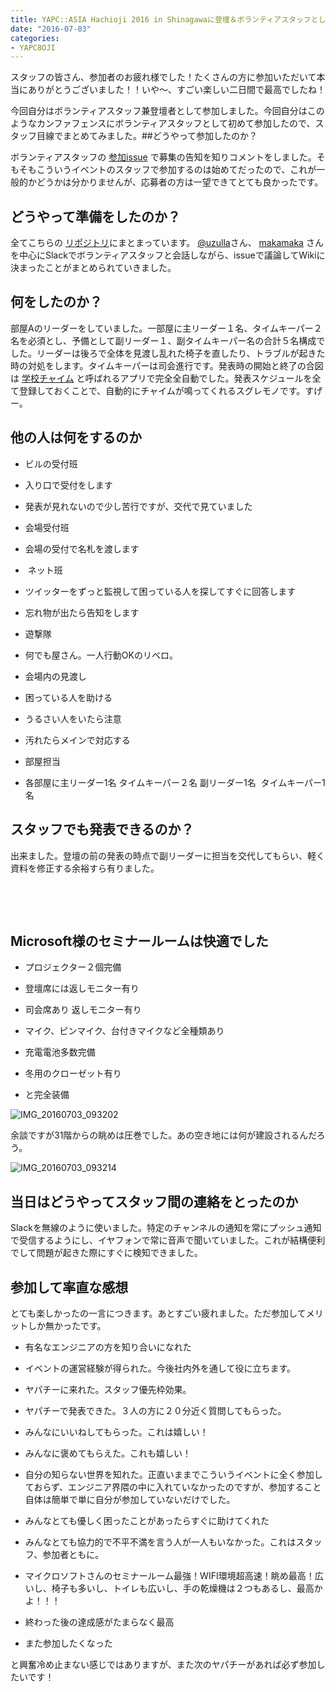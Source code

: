```yaml
---
title: YAPC::ASIA Hachioji 2016 in Shinagawaに登壇＆ボランティアスタッフとして参加しました
date: "2016-07-03"
categories: 
- YAPC8OJI
---
```


スタッフの皆さん、参加者のお疲れ様でした！たくさんの方に参加いただいて本当にありがとうございました！！いや〜、すごい楽しい二日間で最高でしたね！

今回自分はボランティアスタッフ兼登壇者として参加しました。今回自分はこのようなカンファフェンスにボランティアスタッフとして初めて参加したので、スタッフ目線でまとめてみました。##どうやって参加したのか？


ボランティアスタッフの
[参加issue](https://github.com/hachiojipm/yapcasia-8oji-2016mid/issues/4#issue-147836065) で募集の告知を知りコメントをしました。そもそもこういうイベントのスタッフで参加するのは始めてだったので、これが一般的かどうかは分かりませんが、応募者の方は一望できてとても良かったです。


## どうやって準備をしたのか？


全てこちらの
[リポジトリ](https://github.com/hachiojipm/yapcasia-8oji-2016mid)にまとまっています。
[@uzulla](https://twitter.com/uzulla?lang=ja)さん、
[makamaka](https://twitter.com/maka2_donzoko) さんを中心にSlackでボランティアスタッフと会話しながら、issueで議論してWikiに決まったことがまとめられていきました。


## 何をしたのか？


部屋Aのリーダーをしていました。一部屋に主リーダー１名、タイムキーパー２名を必須とし、予備として副リーダー１、副タイムキーパー名の合計５名構成でした。リーダーは後ろで全体を見渡し乱れた椅子を直したり、トラブルが起きた時の対処をします。タイムキーパーは司会進行です。発表時の開始と終了の合図は
[学校チャイム](https://itunes.apple.com/jp/app/xue-xiaochaimu/id1023234803?mt=8) と呼ばれるアプリで完全全自動でした。発表スケジュールを全て登録しておくことで、自動的にチャイムが鳴ってくれるスグレモノです。すげー。


## 他の人は何をするのか



*  ビルの受付班

*  入り口で受付をします

    
*  発表が見れないので少し苦行ですが、交代で見ていました

    
*  会場受付班

*  会場の受付で名札を渡します

    
*   ネット班

*  ツイッターをずっと監視して困っている人を探してすぐに回答します

    
*  忘れ物が出たら告知をします

    
*  遊撃隊

*  何でも屋さん。一人行動OKのリベロ。

    
*  会場内の見渡し

    
*  困っている人を助ける

    
*  うるさい人をいたら注意

    
*  汚れたらメインで対応する

    
*  部屋担当

*  各部屋に主リーダー1名 タイムキーパー２名 副リーダー1名  タイムキーパー1名


## スタッフでも発表できるのか？


出来ました。登壇の前の発表の時点で副リーダーに担当を交代してもらい、軽く資料を修正する余裕すら有りました。

 




 


## Microsoft様のセミナールームは快適でした



*  プロジェクター２個完備

    
*  登壇席には返しモニター有り

    
*  司会席あり 返しモニター有り

    
*  マイク、ピンマイク、台付きマイクなど全種類あり

    
*  充電電池多数完備

    
*  冬用のクローゼット有り

    
*  と完全装備


![IMG_20160703_093202](/images/IMG_20160703_093202.jpg)

余談ですが31階からの眺めは圧巻でした。あの空き地には何が建設されるんだろう。

![IMG_20160703_093214](/images/IMG_20160703_093214.jpg)


## 当日はどうやってスタッフ間の連絡をとったのか


Slackを無線のように使いました。特定のチャンネルの通知を常にプッシュ通知で受信するようにし、イヤフォンで常に音声で聞いていました。これが結構便利でして問題が起きた際にすぐに検知できました。


## 参加して率直な感想


とても楽しかったの一言につきます。あとすごい疲れました。ただ参加してメリットしか無かったです。


*  有名なエンジニアの方を知り合いになれた

    
*  イベントの運営経験が得られた。今後社内外を通して役に立ちます。

    
*  ヤパチーに来れた。スタッフ優先枠効果。

    
*  ヤパチーで発表できた。３人の方に２０分近く質問してもらった。

    
*  みんなにいいねしてもらった。これは嬉しい！

    
*  みんなに褒めてもらえた。これも嬉しい！

    
*  自分の知らない世界を知れた。正直いままでこういうイベントに全く参加しておらず、エンジニア界隈の中に入れていなかったのですが、参加すること自体は簡単で単に自分が参加していないだけでした。

    
*  みんなとても優しく困ったことがあったらすぐに助けてくれた

    
*  みんなとても協力的で不平不満を言う人が一人もいなかった。これはスタッフ、参加者ともに。

    
*  マイクロソフトさんのセミナールーム最強！WIFI環境超高速！眺め最高！広いし、椅子も多いし、トイレも広いし、手の乾燥機は２つもあるし、最高かよ！！！

    
*  終わった後の達成感がたまらなく最高

    
*  また参加したくなった

と興奮冷め止まない感じではありますが、また次のヤパチーがあれば必ず参加したいです！